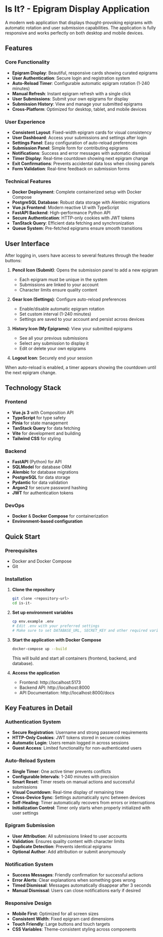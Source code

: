 # Is It? - Epigram Display Application

A modern web application that displays thought-provoking epigrams with automatic rotation and user submission capabilities. The application is fully responsive and works perfectly on both desktop and mobile devices.

## Features

### Core Functionality

- **Epigram Display**: Beautiful, responsive cards showing curated epigrams
- **User Authentication**: Secure login and registration system
- **Auto-Reload Timer**: Configurable automatic epigram rotation (1-240 minutes)
- **Manual Refresh**: Instant epigram refresh with a single click
- **User Submissions**: Submit your own epigrams for display
- **Submission History**: View and manage your submitted epigrams
- **Cross-Platform**: Optimized for desktop, tablet, and mobile devices

### User Experience

- **Consistent Layout**: Fixed-width epigram cards for visual consistency
- **User Dashboard**: Access your submissions and settings after login
- **Settings Panel**: Easy configuration of auto-reload preferences
- **Submission Panel**: Simple form for contributing epigrams
- **Notifications**: Success and error messages with automatic dismissal
- **Timer Display**: Real-time countdown showing next epigram change
- **Exit Confirmations**: Prevents accidental data loss when closing panels
- **Form Validation**: Real-time feedback on submission forms

### Technical Features

- **Docker Deployment**: Complete containerized setup with Docker Compose
- **PostgreSQL Database**: Robust data storage with Alembic migrations
- **Vue.js Frontend**: Modern reactive UI with TypeScript
- **FastAPI Backend**: High-performance Python API
- **Secure Authentication**: HTTP-only cookies with JWT tokens
- **TanStack Query**: Efficient data fetching and synchronization
- **Queue System**: Pre-fetched epigrams ensure smooth transitions

## User Interface

After logging in, users have access to several features through the header buttons:

1. **Pencil Icon (Submit)**: Opens the submission panel to add a new epigram

   - Each epigram must be unique in the system
   - Submissions are linked to your account
   - Character limits ensure quality content

2. **Gear Icon (Settings)**: Configure auto-reload preferences

   - Enable/disable automatic epigram rotation
   - Set custom interval (1-240 minutes)
   - Settings are saved to your account and persist across devices

3. **History Icon (My Epigrams)**: View your submitted epigrams

   - See all your previous submissions
   - Select any submission to display it
   - Edit or delete your own epigrams

4. **Logout Icon**: Securely end your session

When auto-reload is enabled, a timer appears showing the countdown until the next epigram change.

## Technology Stack

### Frontend

- **Vue.js 3** with Composition API
- **TypeScript** for type safety
- **Pinia** for state management
- **TanStack Query** for data fetching
- **Vite** for development and building
- **Tailwind CSS** for styling

### Backend

- **FastAPI** (Python) for API
- **SQLModel** for database ORM
- **Alembic** for database migrations
- **PostgreSQL** for data storage
- **Pydantic** for data validation
- **Argon2** for secure password hashing
- **JWT** for authentication tokens

### DevOps

- **Docker** & **Docker Compose** for containerization
- **Environment-based configuration**

## Quick Start

### Prerequisites

- Docker and Docker Compose
- Git

### Installation

1. **Clone the repository**

   ```bash
   git clone <repository-url>
   cd is-it-
   ```

2. **Set up environment variables**

   ```bash
   cp env.example .env
   # Edit .env with your preferred settings
   # Make sure to set DATABASE_URL, SECRET_KEY and other required variables
   ```

3. **Start the application with Docker Compose**

   ```bash
   docker-compose up --build
   ```

   This will build and start all containers (frontend, backend, and database).

4. **Access the application**
   - Frontend: http://localhost:5173
   - Backend API: http://localhost:8000
   - API Documentation: http://localhost:8000/docs

## Key Features in Detail

### Authentication System

- **Secure Registration**: Username and strong password requirements
- **HTTP-Only Cookies**: JWT tokens stored in secure cookies
- **Automatic Login**: Users remain logged in across sessions
- **Guest Access**: Limited functionality for non-authenticated users

### Auto-Reload System

- **Single Timer**: One active timer prevents conflicts
- **Configurable Intervals**: 1-240 minutes with precision
- **Smart Reset**: Timer resets on manual actions and successful submissions
- **Visual Countdown**: Real-time display of remaining time
- **Cross-Device Sync**: Settings automatically sync between devices
- **Self-Healing**: Timer automatically recovers from errors or interruptions
- **Initialization Control**: Timer only starts when properly initialized with user settings

### Epigram Submission

- **User Attribution**: All submissions linked to user accounts
- **Validation**: Ensures quality content with character limits
- **Duplicate Detection**: Prevents identical epigrams
- **Optional Author**: Add attribution or submit anonymously

### Notification System

- **Success Messages**: Friendly confirmation for successful actions
- **Error Alerts**: Clear explanations when something goes wrong
- **Timed Dismissal**: Messages automatically disappear after 3 seconds
- **Manual Dismissal**: Users can close notifications early if desired

### Responsive Design

- **Mobile First**: Optimized for all screen sizes
- **Consistent Width**: Fixed epigram card dimensions
- **Touch Friendly**: Large buttons and touch targets
- **CSS Variables**: Theme-consistent styling across components
